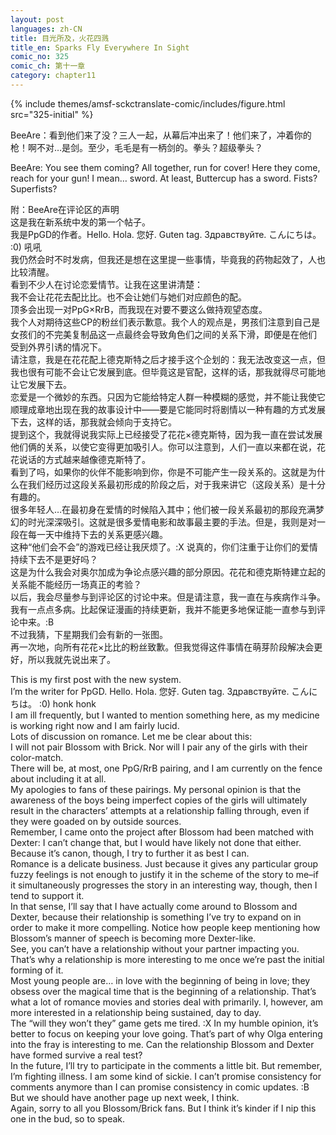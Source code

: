 ```yaml
---
layout: post
languages: zh-CN
title: 目光所及，火花四溅
title_en: Sparks Fly Everywhere In Sight
comic_no: 325
comic_ch: 第十一章
category: chapter11
---
```

{% include themes/amsf-sckctranslate-comic/includes/figure.html src="325-initial" %}

BeeAre：看到他们来了没？三人一起，从幕后冲出来了！他们来了，冲着你的枪！啊不对…是剑。至少，毛毛是有一柄剑的。拳头？超级拳头？

BeeAre: You see them coming? All together, run for cover! Here they come, reach for your gun! I mean… sword. At least, Buttercup has a sword. Fists? Superfists?

附：BeeAre在评论区的声明  
这是我在新系统中发的第一个帖子。  
我是PpGD的作者。Hello. Hola. 您好. Guten tag. Здравствуйте. こんにちは。 :0) 吼吼  
我仍然会时不时发病，但我还是想在这里提一些事情，毕竟我的药物起效了，人也比较清醒。  
看到不少人在讨论恋爱情节。让我在这里讲清楚：  
我不会让花花去配比比。也不会让她们与她们对应颜色的配。  
顶多会出现一对PpG×RrB，而我现在对要不要这么做持观望态度。  
我个人对期待这些CP的粉丝们表示歉意。我个人的观点是，男孩们注意到自己是女孩们的不完美复制品这一点最终会导致角色们之间的关系下滑，即便是在他们 受到外界引诱的情况下。  
请注意，我是在花花配上德克斯特之后才接手这个企划的：我无法改变这一点，但我也很有可能不会让它发展到底。但毕竟这是官配，这样的话，那我就得尽可能地让它发展下去。  
恋爱是一个微妙的东西。只因为它能给特定人群一种模糊的感觉，并不能让我使它顺理成章地出现在我的故事设计中——要是它能同时将剧情以一种有趣的方式发展下去，这样的话，那我就会倾向于支持它。  
提到这个，我就得说我实际上已经接受了花花×德克斯特，因为我一直在尝试发展他们俩的关系，以使它变得更加吸引人。你可以注意到，人们一直以来都在说，花花说话的方式越来越像德克斯特了。  
看到了吗，如果你的伙伴不能影响到你，你是不可能产生一段关系的。这就是为什么在我们经历过这段关系最初形成的阶段之后，对于我来讲它（这段关系）是十分有趣的。  
很多年轻人…在最初身在爱情的时候陷入其中；他们被一段关系最初的那段充满梦幻的时光深深吸引。这就是很多爱情电影和故事最主要的手法。但是，我则是对一段在每一天中维持下去的关系更感兴趣。  
这种“他们会不会”的游戏已经让我厌烦了。:X 说真的，你们注重于让你们的爱情持续下去不是更好吗？  
这是为什么我会对奥尔加成为争论点感兴趣的部分原因。花花和德克斯特建立起的关系能不能经历一场真正的考验？  
以后，我会尽量参与到评论区的讨论中来。但是请注意，我一直在与疾病作斗争。我有一点点多病。比起保证漫画的持续更新，我并不能更多地保证能一直参与到评论中来。:B  
不过我猜，下星期我们会有新的一张图。  
再一次地，向所有花花×比比的粉丝致歉。但我觉得这件事情在萌芽阶段解决会更好，所以我就先说出来了。

This is my first post with the new system.  
I’m the writer for PpGD. Hello. Hola. 您好. Guten tag. Здравствуйте. こんにちは。 :0) honk honk  
I am ill frequently, but I wanted to mention something here, as my medicine is working right now and I am fairly lucid.  
Lots of discussion on romance. Let me be clear about this:  
I will not pair Blossom with Brick. Nor will I pair any of the girls with their color-match.  
There will be, at most, one PpG/RrB pairing, and I am currently on the fence about including it at all.  
My apologies to fans of these pairings. My personal opinion is that the awareness of the boys being imperfect copies of the girls will ultimately result in the characters’ attempts at a relationship falling through, even if they were goaded on by outside sources.  
Remember, I came onto the project after Blossom had been matched with Dexter: I can’t change that, but I would have likely not done that either. Because it’s canon, though, I try to further it as best I can.  
Romance is a delicate business. Just because it gives any particular group fuzzy feelings is not enough to justify it in the scheme of the story to me–if it simultaneously progresses the story in an interesting way, though, then I tend to support it.  
In that sense, I’ll say that I have actually come around to Blossom and Dexter, because their relationship is something I’ve try to expand on in order to make it more compelling. Notice how people keep mentioning how Blossom’s manner of speech is becoming more Dexter-like.  
See, you can’t have a relationship without your partner impacting you. That’s why a relationship is more interesting to me once we’re past the initial forming of it.  
Most young people are… in love with the beginning of being in love; they obsess over the magical time that is the beginning of a relationship. That’s what a lot of romance movies and stories deal with primarily. I, however, am more interested in a relationship being sustained, day to day.  
The “will they won’t they” game gets me tired. :X In my humble opinion, it’s better to focus on keeping your love going.
That’s part of why Olga entering into the fray is interesting to me. Can the relationship Blossom and Dexter have formed survive a real test?  
In the future, I’ll try to participate in the comments a little bit. But remember, I’m fighting illness. I am some kind of sickie. I can’t promise consistency for comments anymore than I can promise consistency in comic updates. :B  
But we should have another page up next week, I think.  
Again, sorry to all you Blossom/Brick fans. But I think it’s kinder if I nip this one in the bud, so to speak.
